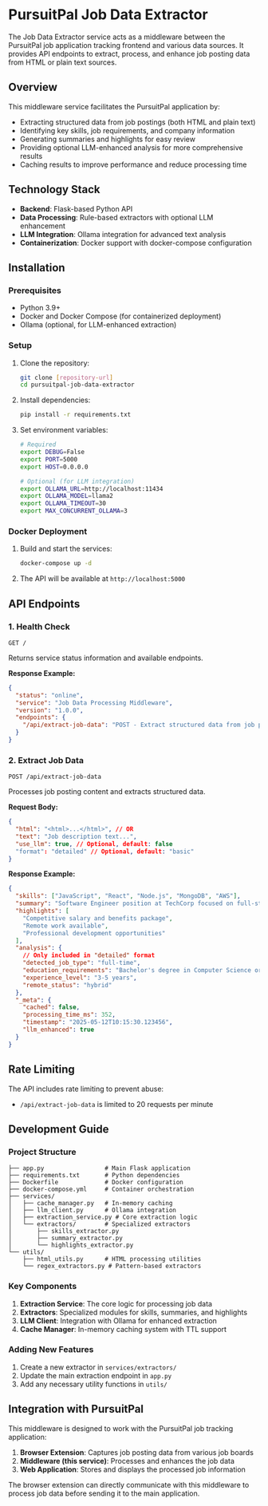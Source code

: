 # PursuitPal Job Data Extractor

The Job Data Extractor service acts as a middleware between the PursuitPal job application tracking frontend and various data sources. It provides API endpoints to extract, process, and enhance job posting data from HTML or plain text sources.

## Overview

This middleware service facilitates the PursuitPal application by:

- Extracting structured data from job postings (both HTML and plain text)
- Identifying key skills, job requirements, and company information
- Generating summaries and highlights for easy review
- Providing optional LLM-enhanced analysis for more comprehensive results
- Caching results to improve performance and reduce processing time

## Technology Stack

- **Backend**: Flask-based Python API
- **Data Processing**: Rule-based extractors with optional LLM enhancement
- **LLM Integration**: Ollama integration for advanced text analysis
- **Containerization**: Docker support with docker-compose configuration

## Installation

### Prerequisites

- Python 3.9+
- Docker and Docker Compose (for containerized deployment)
- Ollama (optional, for LLM-enhanced extraction)

### Setup

1. Clone the repository:

   ```bash
   git clone [repository-url]
   cd pursuitpal-job-data-extractor
   ```

2. Install dependencies:

   ```bash
   pip install -r requirements.txt
   ```

3. Set environment variables:

   ```bash
   # Required
   export DEBUG=False
   export PORT=5000
   export HOST=0.0.0.0

   # Optional (for LLM integration)
   export OLLAMA_URL=http://localhost:11434
   export OLLAMA_MODEL=llama2
   export OLLAMA_TIMEOUT=30
   export MAX_CONCURRENT_OLLAMA=3
   ```

### Docker Deployment

1. Build and start the services:

   ```bash
   docker-compose up -d
   ```

2. The API will be available at `http://localhost:5000`

## API Endpoints

### 1. Health Check

```
GET /
```

Returns service status information and available endpoints.

**Response Example:**

```json
{
  "status": "online",
  "service": "Job Data Processing Middleware",
  "version": "1.0.0",
  "endpoints": {
    "/api/extract-job-data": "POST - Extract structured data from job posting HTML or text"
  }
}
```

### 2. Extract Job Data

```
POST /api/extract-job-data
```

Processes job posting content and extracts structured data.

**Request Body:**

```json
{
  "html": "<html>...</html>", // OR
  "text": "Job description text...",
  "use_llm": true, // Optional, default: false
  "format": "detailed" // Optional, default: "basic"
}
```

**Response Example:**

```json
{
  "skills": ["JavaScript", "React", "Node.js", "MongoDB", "AWS"],
  "summary": "Software Engineer position at TechCorp focused on full-stack development using JavaScript technologies.",
  "highlights": [
    "Competitive salary and benefits package",
    "Remote work available",
    "Professional development opportunities"
  ],
  "analysis": {
    // Only included in "detailed" format
    "detected_job_type": "full-time",
    "education_requirements": "Bachelor's degree in Computer Science or related field",
    "experience_level": "3-5 years",
    "remote_status": "hybrid"
  },
  "_meta": {
    "cached": false,
    "processing_time_ms": 352,
    "timestamp": "2025-05-12T10:15:30.123456",
    "llm_enhanced": true
  }
}
```

## Rate Limiting

The API includes rate limiting to prevent abuse:

- `/api/extract-job-data` is limited to 20 requests per minute

## Development Guide

### Project Structure

```
├── app.py                 # Main Flask application
├── requirements.txt       # Python dependencies
├── Dockerfile             # Docker configuration
├── docker-compose.yml     # Container orchestration
├── services/
│   ├── cache_manager.py   # In-memory caching
│   ├── llm_client.py      # Ollama integration
│   ├── extraction_service.py # Core extraction logic
│   └── extractors/        # Specialized extractors
│       ├── skills_extractor.py
│       ├── summary_extractor.py
│       └── highlights_extractor.py
└── utils/
    ├── html_utils.py      # HTML processing utilities
    └── regex_extractors.py # Pattern-based extractors
```

### Key Components

1. **Extraction Service**: The core logic for processing job data
2. **Extractors**: Specialized modules for skills, summaries, and highlights
3. **LLM Client**: Integration with Ollama for enhanced extraction
4. **Cache Manager**: In-memory caching system with TTL support

### Adding New Features

1. Create a new extractor in `services/extractors/`
2. Update the main extraction endpoint in `app.py`
3. Add any necessary utility functions in `utils/`

## Integration with PursuitPal

This middleware is designed to work with the PursuitPal job tracking application:

1. **Browser Extension**: Captures job posting data from various job boards
2. **Middleware (this service)**: Processes and enhances the job data
3. **Web Application**: Stores and displays the processed job information

The browser extension can directly communicate with this middleware to process job data before sending it to the main application.
